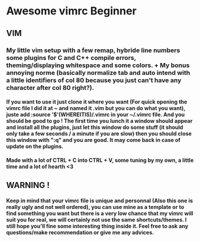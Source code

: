 # Awesome vimrc Beginner



## VIM

### My little vim setup with a few remap, hybride line numbers some plugins for C and C++ compile errors, theming/displaying whitespace and some colors. + My bonus annoying norme (basically normalize tab and auto intend with a little identifiers of col 80 because you just can't have any character after col 80 right?).

#### If you want to use it just clone it where you want (For quick opening the vimrc file I did it at ~ and named it .vim but you can do what you want), juste add :source '$'(WHEREITIS)/.vimrc in your ~/.vimrc file. And you should be good to go ! The first time you lunch it a window should appear and install all the plugins, just let this window do some stuff (it should only take a few seconds / a minute if you are slow) then you should close this window with ":q" and you are good. It may come back in case of update on the plugins.

#### Made with a lot of CTRL + C into CTRL + V, some tuning by my own, a little time and a lot of hearth <3


## WARNING !

#### Keep in mind that your vimrc file is unique and personnal (Also this one is really ugly and not well ordered), you can use mine as a template or to find something you want but there is a very low chance that my vimrc will suit you for real, we will certainly not use the same shortcuts/themes. I still hope you'll fine some interesting thing inside it. Feel free to ask any questions/make recommendation or give me any advices.
